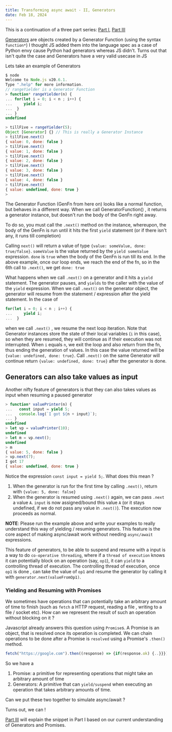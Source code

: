 ```yaml
---
title: Transforming async await - II, Generators
date: Feb 18, 2024
---
```


This is a continuation of a three part series: [Part I](async_await_transforms_part1.html), [Part III](async_await_transforms_part3.html)


[Generators](https://developer.mozilla.org/en-US/docs/Web/JavaScript/Reference/Global_Objects/Generator) are objects created by a Generator Function (using the syntax `function*`) 
I thought JS added them into the language spec as a case of Python envy cause Python had generators whereas JS didn't. Turns out that isn't quite the case and Generators have a very valid usecase in JS

Lets take an example of Generators


```js
$ node
Welcome to Node.js v20.6.1.
Type ".help" for more information.
// rangeYielder is a Generator Function
> function* rangeYielder(n) {
... for(let i = 0; i < n ; i++) {
...     yield i;
...  }
... }
undefined

> tillFive = rangeYielder(5);
Object [Generator] {} // This is really a Generator Instance
> tillFive.next()
{ value: 0, done: false }
> tillFive.next()
{ value: 1, done: false }
> tillFive.next()
{ value: 2, done: false }
> tillFive.next()
{ value: 3, done: false }
> tillFive.next()
{ value: 4, done: false }
> tillFive.next()
{ value: undefined, done: true }
>
```

The Generator Function (GenFn from here on) looks like a normal function, but behaves in a different way. When we call GeneratorFunction() , it returns a generator instance, but doesn't run the body of the GenFn right away. 

To do so, you must call the `.next()` method on the instance, whereupon, the body of the GenFn is run until it hits the first `yield` statement (or if there isn't any, it runs till completion)

Calling `next()` will return a value of type `{value: someValue, done: true/false}`. 
`someValue` is the value returned by the `yield someValue` expression.
`done` is `true` when the body of the GenFn is run till its end. In the above example, once our loop ends, we reach the end of the fn, so in the 6th call to `.next()`, we get `done: true`

What happens when we call `.next()` on a generator and it hits a `yield` statement. The generator pauses, and  `yields` to the caller with the value of the `yield` expression. When we call `.next()` on the generator object, the generator will resume from the statement / expression after the yield statement. In the case of 

```js
for(let i = 0; i < n ; i++) {
...     yield i;
...  }
```

when we call `.next()` , we resume the next loop iteration. Note that Generator instances store the state of their local variables (`i` in this case), so when they are resumed, they will continue as if their execution was not interrupted. When `i` equals `n`, we exit the loop and also return from the fn, thus ending the generation of values. In this case the value returned will be `{value: undefined, done: true}`. Call `.next()` on the same Generator will continue return `{value: undefined, done: true}` after the generator is done. 


## Generators can also take values as input

Another nifty feature of generators is that they can also takes values as input when resuming a paused generator

```js 
> function* valuePrinter(n) {
...   const input = yield 5;
...   console.log(`I got ${n + input}`);
... }
undefined
> let vp = valuePrinter(10);
undefined
> let m = vp.next();
undefined
> m
{ value: 5, done: false }
> vp.next(7);
I got 17
{ value: undefined, done: true }
```

Notice the expression `const input = yield 5;`. What does this mean ? 
1. When the generator is run for the first time by calling `.next()`, return with `{value: 5, done: false}`
2. When the generator is resumed using `.next()` again, we can pass `.next` a value `A`. `input` is now assigned/bound this value `A` (or it stays undefined, if we do not pass any value in `.next()`). The execution now proceeds as normal. 

**NOTE**: Please run the example above and write your examples to really understand this way of yielding / resuming generators. This feature is the core aspect of making async/await work without needing `async/await` expressions. 

This feature of generators, to be able to suspend and resume with a input is a way to do `co-operative threading`, where if a `thread of execution` knows it can potentially block on an operation (say, `op1`), it can  `yield` to a controlling thread of execution. The controlling thread of execution, once `op1` is done , can take the value of `op1` and resume the generator by calling it with `generator.next(valueFromOp1)`.


### Yielding and Resuming with Promises

We sometimes have operations that can potentially take an arbitrary amount of time to finish (such as `fetch` a HTTP request, reading a file , writing to a file / socket etc). How can we represent the result of such an operation without blocking on it ? 

Javascript already answers this question using `Promise`s. A Promise is an object, that is resolved once its operation is completed. We can chain operations to be done after a Promise is `resolved` using a Promise's `.then()` method.

```js
fetch("https://google.com").then((response) => {if(response.ok) {..}}})
```

So we have a 
1. Promise: a  primitive for representing operations that might take an arbitrary amount of time
2. Generators: A primitive that can `yield/suspend` when executing an operation that takes arbitrary amounts of time. 

Can we put these two together to simulate async/await ? 

Turns out, we can ! 

[Part III](https://gowind.github.io/async_await_transforms_part3.html) will explain the snippet in Part I based on our current understanding of Generators and Promises.
